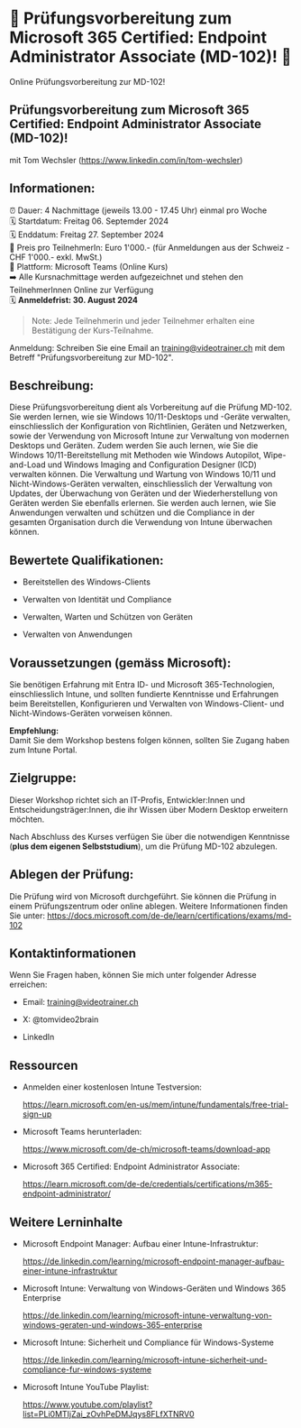 # 📢 Prüfungsvorbereitung zum Microsoft 365 Certified: Endpoint Administrator Associate (MD-102)! 📢
Online Prüfungsvorbereitung zur MD-102!

## Prüfungsvorbereitung zum Microsoft 365 Certified: Endpoint Administrator Associate (MD-102)!
mit Tom Wechsler (https://www.linkedin.com/in/tom-wechsler)

## Informationen:
⏰ Dauer: 4 Nachmittage (jeweils 13.00 - 17.45 Uhr) einmal pro Woche  
🗓️ Startdatum: Freitag 06. Septemder 2024  
🗓️ Enddatum: Freitag 27. September 2024  
💸 Preis pro TeilnehmerIn: Euro 1'000.- (für Anmeldungen aus der Schweiz - CHF 1'000.- exkl. MwSt.)  
📍 Plattform: Microsoft Teams (Online Kurs)  
➡️ Alle Kursnachmittage werden aufgezeichnet und stehen den TeilnehmerInnen Online zur Verfügung  
🗓️ **Anmeldefrist: 30. August 2024**  

> Note: Jede Teilnehmerin und jeder Teilnehmer erhalten eine Bestätigung der Kurs-Teilnahme.

Anmeldung: Schreiben Sie eine Email an training@videotrainer.ch mit dem Betreff "Prüfungsvorbereitung zur MD-102".  

## Beschreibung:
Diese Prüfungsvorbereitung dient als Vorbereitung auf die Prüfung MD-102. Sie werden lernen, wie sie Windows 10/11-Desktops und -Geräte verwalten, einschliesslich der Konfiguration von Richtlinien, Geräten und Netzwerken, sowie der Verwendung von Microsoft Intune zur Verwaltung von modernen Desktops und Geräten. Zudem werden Sie auch lernen, wie Sie die Windows 10/11-Bereitstellung mit Methoden wie Windows Autopilot, Wipe-and-Load und Windows Imaging and Configuration Designer (ICD) verwalten können. Die Verwaltung und Wartung von Windows 10/11 und Nicht-Windows-Geräten verwalten, einschliesslich der Verwaltung von Updates, der Überwachung von Geräten und der Wiederherstellung von Geräten werden Sie ebenfalls erlernen. Sie werden auch lernen, wie Sie Anwendungen verwalten und schützen und die Compliance in der gesamten Organisation durch die Verwendung von Intune überwachen können.

## Bewertete Qualifikationen:
- Bereitstellen des Windows-Clients

- Verwalten von Identität und Compliance

- Verwalten, Warten und Schützen von Geräten

- Verwalten von Anwendungen

## Voraussetzungen (gemäss Microsoft):
Sie benötigen Erfahrung mit Entra ID- und Microsoft 365-Technologien, einschliesslich Intune, und sollten fundierte Kenntnisse und Erfahrungen beim Bereitstellen, Konfigurieren und Verwalten von Windows-Client- und Nicht-Windows-Geräten vorweisen können.

**Empfehlung:**  
Damit Sie dem Workshop bestens folgen können, sollten Sie Zugang haben zum Intune Portal.

## Zielgruppe:
Dieser Workshop richtet sich an IT-Profis, Entwickler:Innen und Entscheidungsträger:Innen, die ihr Wissen über Modern Desktop erweitern möchten.  

Nach Abschluss des Kurses verfügen Sie über die notwendigen Kenntnisse (**plus dem eigenen Selbststudium**), um die Prüfung MD-102 abzulegen.

## Ablegen der Prüfung:
Die Prüfung wird von Microsoft durchgeführt. Sie können die Prüfung in einem Prüfungszentrum oder online ablegen. Weitere Informationen finden Sie unter: 
https://docs.microsoft.com/de-de/learn/certifications/exams/md-102

## Kontaktinformationen
Wenn Sie Fragen haben, können Sie mich unter folgender Adresse erreichen:

- Email: training@videotrainer.ch

- X: @tomvideo2brain

- LinkedIn

## Ressourcen
- Anmelden einer kostenlosen Intune Testversion:

  https://learn.microsoft.com/en-us/mem/intune/fundamentals/free-trial-sign-up

- Microsoft Teams herunterladen:

  https://www.microsoft.com/de-ch/microsoft-teams/download-app

- Microsoft 365 Certified: Endpoint Administrator Associate:

  https://learn.microsoft.com/de-de/credentials/certifications/m365-endpoint-administrator/

## Weitere Lerninhalte
- Microsoft Endpoint Manager: Aufbau einer Intune-Infrastruktur:

  https://de.linkedin.com/learning/microsoft-endpoint-manager-aufbau-einer-intune-infrastruktur

- Microsoft Intune: Verwaltung von Windows-Geräten und Windows 365 Enterprise  

  https://de.linkedin.com/learning/microsoft-intune-verwaltung-von-windows-geraten-und-windows-365-enterprise

- Microsoft Intune: Sicherheit und Compliance für Windows-Systeme

  https://de.linkedin.com/learning/microsoft-intune-sicherheit-und-compliance-fur-windows-systeme

- Microsoft Intune YouTube Playlist:
  
  https://www.youtube.com/playlist?list=PLi0MTIjZai_zOvhPeDMJqys8FLfXTNRV0
